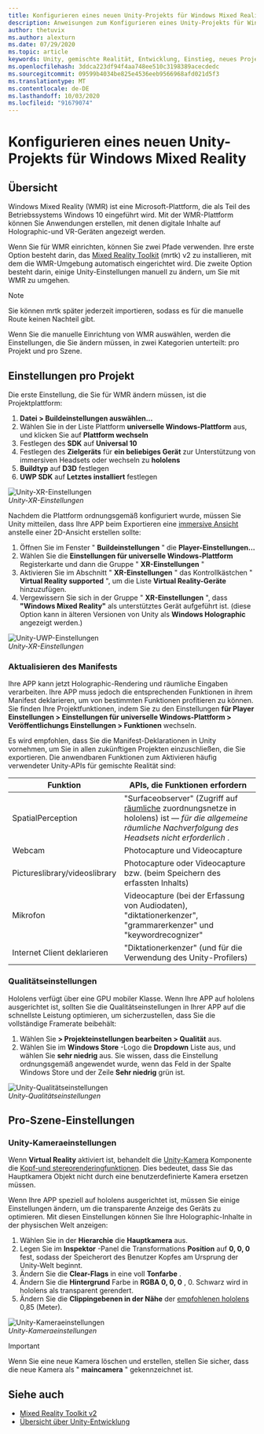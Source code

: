 ```yaml
---
title: Konfigurieren eines neuen Unity-Projekts für Windows Mixed Reality
description: Anweisungen zum Konfigurieren eines Unity-Projekts für Windows Mixed Reality
author: thetuvix
ms.author: alexturn
ms.date: 07/29/2020
ms.topic: article
keywords: Unity, gemischte Realität, Entwicklung, Einstieg, neues Projekt
ms.openlocfilehash: 3ddca223df94f4aa748ee510c3198389acecdedc
ms.sourcegitcommit: 09599b4034be825e4536eeb9566968afd021d5f3
ms.translationtype: MT
ms.contentlocale: de-DE
ms.lasthandoff: 10/03/2020
ms.locfileid: "91679074"
---
```

# <a name="configure-a-new-unity-project-for-windows-mixed-reality"></a>Konfigurieren eines neuen Unity-Projekts für Windows Mixed Reality 

## <a name="overview"></a>Übersicht

Windows Mixed Reality (WMR) ist eine Microsoft-Plattform, die als Teil des Betriebssystems Windows 10 eingeführt wird. Mit der WMR-Plattform können Sie Anwendungen erstellen, mit denen digitale Inhalte auf Holographic-und VR-Geräten angezeigt werden.

Wenn Sie für WMR einrichten, können Sie zwei Pfade verwenden. Ihre erste Option besteht darin, das [Mixed Reality Toolkit](https://microsoft.github.io/MixedRealityToolkit-Unity/Documentation/GettingStartedWithTheMRTK.html) (mrtk) v2 zu installieren, mit dem die WMR-Umgebung automatisch eingerichtet wird. Die zweite Option besteht darin, einige Unity-Einstellungen manuell zu ändern, um Sie mit WMR zu umgehen. 

> [!NOTE]
> Sie können mrtk später jederzeit importieren, sodass es für die manuelle Route keinen Nachteil gibt.

Wenn Sie die manuelle Einrichtung von WMR auswählen, werden die Einstellungen, die Sie ändern müssen, in zwei Kategorien unterteilt: pro Projekt und pro Szene.

## <a name="per-project-settings"></a>Einstellungen pro Projekt

Die erste Einstellung, die Sie für WMR ändern müssen, ist die Projektplattform: 
1. **Datei > Buildeinstellungen auswählen...**
2. Wählen Sie in der Liste Plattform **universelle Windows-Plattform** aus, und klicken Sie auf **Plattform wechseln**
3. Festlegen des **SDK** auf **Universal 10**
4. Festlegen des **Zielgeräts** für **ein beliebiges Gerät** zur Unterstützung von immersiven Headsets oder wechseln zu **hololens**
5. **Buildtyp** auf **D3D** festlegen
6. **UWP SDK** auf **Letztes installiert** festlegen

![Unity-XR-Einstellungen](images/unity-uwp-settings.png)<br>
*Unity-XR-Einstellungen*

Nachdem die Plattform ordnungsgemäß konfiguriert wurde, müssen Sie Unity mitteilen, dass Ihre APP beim Exportieren eine [immersive Ansicht](../../design/app-views.md) anstelle einer 2D-Ansicht erstellen sollte:
1. Öffnen Sie im Fenster " **Buildeinstellungen** " die **Player-Einstellungen...**
2. Wählen Sie die **Einstellungen für universelle Windows-Plattform** Registerkarte und dann die Gruppe " **XR-Einstellungen** "
3. Aktivieren Sie im Abschnitt " **XR-Einstellungen** " das Kontrollkästchen " **Virtual Reality supported** ", um die Liste **Virtual Reality-Geräte** hinzuzufügen.
4. Vergewissern Sie sich in der Gruppe " **XR-Einstellungen** ", dass **"Windows Mixed Reality"** als unterstütztes Gerät aufgeführt ist. (diese Option kann in älteren Versionen von Unity als **Windows Holographic** angezeigt werden.)

![Unity-UWP-Einstellungen](images/xrsettings.png)<br>
*Unity-XR-Einstellungen*

### <a name="updating-the-manifest"></a>Aktualisieren des Manifests

Ihre APP kann jetzt Holographic-Rendering und räumliche Eingaben verarbeiten. Ihre APP muss jedoch die entsprechenden Funktionen in ihrem Manifest deklarieren, um von bestimmten Funktionen profitieren zu können. Sie finden Ihre Projektfunktionen, indem Sie zu den Einstellungen **für Player Einstellungen > Einstellungen für universelle Windows-Plattform > Veröffentlichungs Einstellungen > Funktionen** wechseln. 

Es wird empfohlen, dass Sie die Manifest-Deklarationen in Unity vornehmen, um Sie in allen zukünftigen Projekten einzuschließen, die Sie exportieren. Die anwendbaren Funktionen zum Aktivieren häufig verwendeter Unity-APIs für gemischte Realität sind:

|  Funktion  |  APIs, die Funktionen erfordern | 
|----------|----------|
|  SpatialPerception  |  "Surfaceobserver" (Zugriff auf [räumliche](../../design/spatial-mapping.md) zuordnungsnetze in hololens) ist &mdash; *für die allgemeine räumliche Nachverfolgung des Headsets nicht erforderlich* . | 
|  Webcam  |  Photocapture und Videocapture | 
|  Pictureslibrary/videoslibrary  |  Photocapture oder Videocapture bzw. (beim Speichern des erfassten Inhalts) | 
|  Mikrofon  |  Videocapture (bei der Erfassung von Audiodaten), "diktationerkenzer", "grammarerkenzer" und "keywordrecognizer" | 
|  Internet Client deklarieren  |  "Diktationerkenzer" (und für die Verwendung des Unity-Profilers) | 

### <a name="quality-settings"></a>Qualitätseinstellungen

Hololens verfügt über eine GPU mobiler Klasse. Wenn Ihre APP auf hololens ausgerichtet ist, sollten Sie die Qualitätseinstellungen in Ihrer APP auf die schnellste Leistung optimieren, um sicherzustellen, dass Sie die vollständige Framerate beibehält:
1. Wählen Sie **> Projekteinstellungen bearbeiten > Qualität** aus.
2. Wählen Sie im **Windows Store** -Logo die **Dropdown** Liste aus, und wählen Sie **sehr niedrig** aus. Sie wissen, dass die Einstellung ordnungsgemäß angewendet wurde, wenn das Feld in der Spalte Windows Store und der Zeile **Sehr niedrig** grün ist.

![Unity-Qualitätseinstellungen](images/getting-started-unity-quality-settings.jpg)<br>
*Unity-Qualitätseinstellungen*

## <a name="per-scene-settings"></a>Pro-Szene-Einstellungen

### <a name="unity-camera-settings"></a>Unity-Kameraeinstellungen

Wenn **Virtual Reality** aktiviert ist, behandelt die [Unity-Kamera](camera-in-unity.md) Komponente die [Kopf-und stereorenderingfunktionen](../platform-capabilities-and-apis/rendering.md). Dies bedeutet, dass Sie das Hauptkamera Objekt nicht durch eine benutzerdefinierte Kamera ersetzen müssen.

Wenn Ihre APP speziell auf hololens ausgerichtet ist, müssen Sie einige Einstellungen ändern, um die transparente Anzeige des Geräts zu optimieren. Mit diesen Einstellungen können Sie Ihre Holographic-Inhalte in der physischen Welt anzeigen:
1. Wählen Sie in der **Hierarchie** die **Hauptkamera** aus.
2. Legen Sie im **Inspektor** -Panel die Transformations **Position** auf **0, 0, 0** fest, sodass der Speicherort des Benutzer Kopfes am Ursprung der Unity-Welt beginnt.
3. Ändern Sie die **Clear-Flags** in eine voll **Tonfarbe** .
4. Ändern Sie die **Hintergrund** Farbe in **RGBA 0, 0, 0** , 0. Schwarz wird in hololens als transparent gerendert.
5. Ändern Sie die **Clippingebenen in der Nähe** der [empfohlenen hololens](camera-in-unity.md#clip-planes) 0,85 (Meter).

![Unity-Kameraeinstellungen](images/Unitycamerasettings.png)<br>
*Unity-Kameraeinstellungen*

> [!IMPORTANT]
> Wenn Sie eine neue Kamera löschen und erstellen, stellen Sie sicher, dass die neue Kamera als " **maincamera** " gekennzeichnet ist.

## <a name="see-also"></a>Siehe auch
* [Mixed Reality Toolkit v2](mrtk-getting-started.md)
* [Übersicht über Unity-Entwicklung](unity-development-overview.md)
